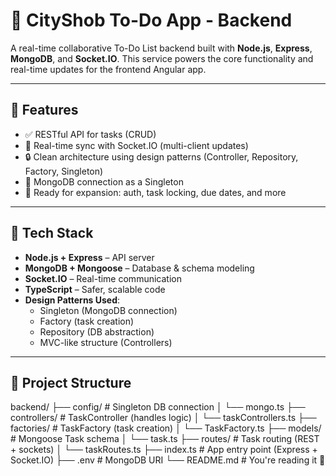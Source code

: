 # 🧠 CityShob To-Do App - Backend

A real-time collaborative To-Do List backend built with **Node.js**, **Express**, **MongoDB**, and **Socket.IO**. This service powers the core functionality and real-time updates for the frontend Angular app.

---

## 🚀 Features

- ✅ RESTful API for tasks (CRUD)
- 🔄 Real-time sync with Socket.IO (multi-client updates)
- 🔒 Clean architecture using design patterns (Controller, Repository, Factory, Singleton)
- 🧰 MongoDB connection as a Singleton
- 🧪 Ready for expansion: auth, task locking, due dates, and more

---

## 🧱 Tech Stack

- **Node.js + Express** – API server
- **MongoDB + Mongoose** – Database & schema modeling
- **Socket.IO** – Real-time communication
- **TypeScript** – Safer, scalable code
- **Design Patterns Used**:
  - Singleton (MongoDB connection)
  - Factory (task creation)
  - Repository (DB abstraction)
  - MVC-like structure (Controllers)

---

## 📁 Project Structure

backend/ ├── config/ # Singleton DB connection │ └── mongo.ts ├── controllers/ # TaskController (handles logic) │ └── taskControllers.ts ├── factories/ # TaskFactory (task creation) │ └── TaskFactory.ts ├── models/ # Mongoose Task schema │ └── task.ts ├── routes/ # Task routing (REST + sockets) │ └── taskRoutes.ts ├── index.ts # App entry point (Express + Socket.IO) ├── .env # MongoDB URI └── README.md # You're reading it 👋
